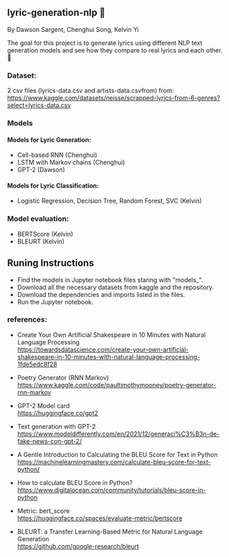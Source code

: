 ## lyric-generation-nlp 🎵
By Dawson Sargent, Chenghui Song, Kelvin Yi

The goal for this project is to generate lyrics using different NLP text generation models and see how they compare to real lyrics and each other. 🎵

### Dataset:
2 csv files (lyrics-data.csv and artists-data.csvfrom) from: https://www.kaggle.com/datasets/neisse/scrapped-lyrics-from-6-genres?select=lyrics-data.csv

### Models
#### Models for Lyric Generation:
- Cell-based RNN (Chenghui)
- LSTM with Markov chains (Chenghui)
- GPT-2 (Dawson)
#### Models for Lyric Classification:
- Logistic Regression, Decision Tree, Random Forest, SVC (Kelvin)
### Model evaluation: 
- BERTScore (Kelvin)
- BLEURT (Kelvin)

## Runing Instructions
- Find the models in Jupyter notebook files staring with "models_". 
- Download all the necessary datasets from kaggle and the repository.
- Download the dependencies and imports listed in the files.
- Run the Jupyter notebook.


### references:
- Create Your Own Artificial Shakespeare in 10 Minutes with Natural Language Processing <br>
https://towardsdatascience.com/create-your-own-artificial-shakespeare-in-10-minutes-with-natural-language-processing-1fde5edc8f28

- Poetry Generator (RNN Markov)<br>
https://www.kaggle.com/code/paultimothymooney/poetry-generator-rnn-markov

- GPT-2 Model card <br>
https://huggingface.co/gpt2

- Text generation with GPT-2<br>
https://www.modeldifferently.com/en/2021/12/generaci%C3%B3n-de-fake-news-con-gpt-2/

- A Gentle Introduction to Calculating the BLEU Score for Text in Python <br>
https://machinelearningmastery.com/calculate-bleu-score-for-text-python/ 

- How to calculate BLEU Score in Python?<br>
https://www.digitalocean.com/community/tutorials/bleu-score-in-python 

- Metric: bert_score<br>
https://huggingface.co/spaces/evaluate-metric/bertscore

- BLEURT: a Transfer Learning-Based Metric for Natural Language Generation<br>
https://github.com/google-research/bleurt 
